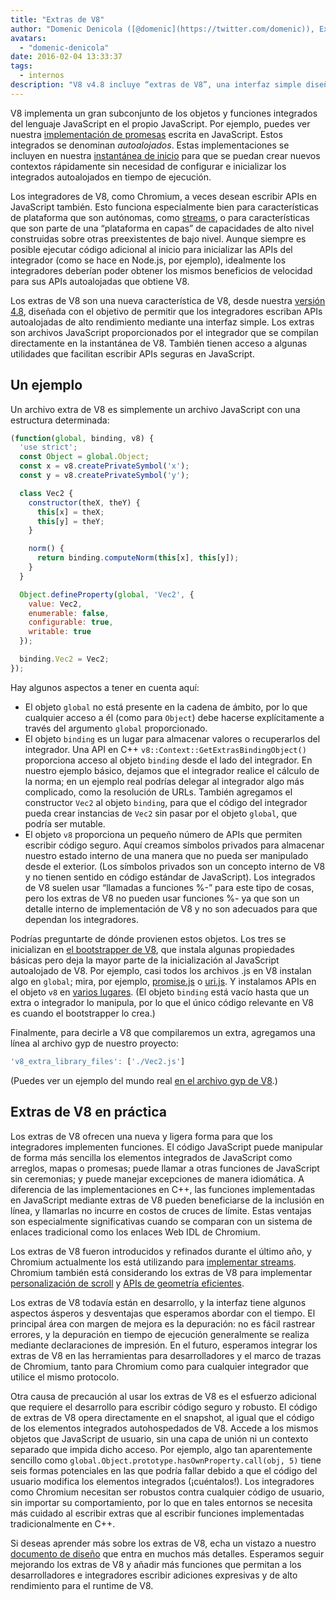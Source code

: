 ```yaml
---
title: "Extras de V8"
author: "Domenic Denicola ([@domenic](https://twitter.com/domenic)), Experto en Streams"
avatars:
  - "domenic-denicola"
date: 2016-02-04 13:33:37
tags:
  - internos
description: "V8 v4.8 incluye “extras de V8”, una interfaz simple diseñada con el objetivo de permitir que los integradores escriban APIs autoalojadas de alto rendimiento."
---
```

V8 implementa un gran subconjunto de los objetos y funciones integrados del lenguaje JavaScript en el propio JavaScript. Por ejemplo, puedes ver nuestra [implementación de promesas](https://code.google.com/p/chromium/codesearch#chromium/src/v8/src/js/promise.js) escrita en JavaScript. Estos integrados se denominan _autoalojados_. Estas implementaciones se incluyen en nuestra [instantánea de inicio](/blog/custom-startup-snapshots) para que se puedan crear nuevos contextos rápidamente sin necesidad de configurar e inicializar los integrados autoalojados en tiempo de ejecución.

<!--truncate-->
Los integradores de V8, como Chromium, a veces desean escribir APIs en JavaScript también. Esto funciona especialmente bien para características de plataforma que son autónomas, como [streams](https://streams.spec.whatwg.org/), o para características que son parte de una “plataforma en capas” de capacidades de alto nivel construidas sobre otras preexistentes de bajo nivel. Aunque siempre es posible ejecutar código adicional al inicio para inicializar las APIs del integrador (como se hace en Node.js, por ejemplo), idealmente los integradores deberían poder obtener los mismos beneficios de velocidad para sus APIs autoalojadas que obtiene V8.

Los extras de V8 son una nueva característica de V8, desde nuestra [versión 4.8](/blog/v8-release-48), diseñada con el objetivo de permitir que los integradores escriban APIs autoalojadas de alto rendimiento mediante una interfaz simple. Los extras son archivos JavaScript proporcionados por el integrador que se compilan directamente en la instantánea de V8. También tienen acceso a algunas utilidades que facilitan escribir APIs seguras en JavaScript.

## Un ejemplo

Un archivo extra de V8 es simplemente un archivo JavaScript con una estructura determinada:

```js
(function(global, binding, v8) {
  'use strict';
  const Object = global.Object;
  const x = v8.createPrivateSymbol('x');
  const y = v8.createPrivateSymbol('y');

  class Vec2 {
    constructor(theX, theY) {
      this[x] = theX;
      this[y] = theY;
    }

    norm() {
      return binding.computeNorm(this[x], this[y]);
    }
  }

  Object.defineProperty(global, 'Vec2', {
    value: Vec2,
    enumerable: false,
    configurable: true,
    writable: true
  });

  binding.Vec2 = Vec2;
});
```

Hay algunos aspectos a tener en cuenta aquí:

- El objeto `global` no está presente en la cadena de ámbito, por lo que cualquier acceso a él (como para `Object`) debe hacerse explícitamente a través del argumento `global` proporcionado.
- El objeto `binding` es un lugar para almacenar valores o recuperarlos del integrador. Una API en C++ `v8::Context::GetExtrasBindingObject()` proporciona acceso al objeto `binding` desde el lado del integrador. En nuestro ejemplo básico, dejamos que el integrador realice el cálculo de la norma; en un ejemplo real podrías delegar al integrador algo más complicado, como la resolución de URLs. También agregamos el constructor `Vec2` al objeto `binding`, para que el código del integrador pueda crear instancias de `Vec2` sin pasar por el objeto `global`, que podría ser mutable.
- El objeto `v8` proporciona un pequeño número de APIs que permiten escribir código seguro. Aquí creamos símbolos privados para almacenar nuestro estado interno de una manera que no pueda ser manipulado desde el exterior. (Los símbolos privados son un concepto interno de V8 y no tienen sentido en código estándar de JavaScript). Los integrados de V8 suelen usar “llamadas a funciones %-” para este tipo de cosas, pero los extras de V8 no pueden usar funciones %- ya que son un detalle interno de implementación de V8 y no son adecuados para que dependan los integradores.

Podrías preguntarte de dónde provienen estos objetos. Los tres se inicializan en [el bootstrapper de V8](https://code.google.com/p/chromium/codesearch#chromium/src/v8/src/bootstrapper.cc), que instala algunas propiedades básicas pero deja la mayor parte de la inicialización al JavaScript autoalojado de V8. Por ejemplo, casi todos los archivos .js en V8 instalan algo en `global`; mira, por ejemplo, [promise.js](https://code.google.com/p/chromium/codesearch#chromium/src/v8/src/js/promise.js&sq=package:chromium&l=439) o [uri.js](https://code.google.com/p/chromium/codesearch#chromium/src/v8/src/js/uri.js&sq=package:chromium&l=371). Y instalamos APIs en el objeto `v8` en [varios lugares](https://code.google.com/p/chromium/codesearch#search/&q=extrasUtils&sq=package:chromium&type=cs). (El objeto `binding` está vacío hasta que un extra o integrador lo manipula, por lo que el único código relevante en V8 es cuando el bootstrapper lo crea.)

Finalmente, para decirle a V8 que compilaremos un extra, agregamos una línea al archivo gyp de nuestro proyecto:

```js
'v8_extra_library_files': ['./Vec2.js']
```

(Puedes ver un ejemplo del mundo real [en el archivo gyp de V8](https://code.google.com/p/chromium/codesearch#chromium/src/v8/build/standalone.gypi&sq=package:chromium&type=cs&l=170).)

## Extras de V8 en práctica

Los extras de V8 ofrecen una nueva y ligera forma para que los integradores implementen funciones. El código JavaScript puede manipular de forma más sencilla los elementos integrados de JavaScript como arreglos, mapas o promesas; puede llamar a otras funciones de JavaScript sin ceremonias; y puede manejar excepciones de manera idiomática. A diferencia de las implementaciones en C++, las funciones implementadas en JavaScript mediante extras de V8 pueden beneficiarse de la inclusión en línea, y llamarlas no incurre en costos de cruces de límite. Estas ventajas son especialmente significativas cuando se comparan con un sistema de enlaces tradicional como los enlaces Web IDL de Chromium.

Los extras de V8 fueron introducidos y refinados durante el último año, y Chromium actualmente los está utilizando para [implementar streams](https://code.google.com/p/chromium/codesearch#chromium/src/third_party/WebKit/Source/core/streams/ReadableStream.js). Chromium también está considerando los extras de V8 para implementar [personalización de scroll](https://codereview.chromium.org/1333323003) y [APIs de geometría eficientes](https://groups.google.com/a/chromium.org/d/msg/blink-dev/V_bJNtOg0oM/VKbbYs-aAgAJ).

Los extras de V8 todavía están en desarrollo, y la interfaz tiene algunos aspectos ásperos y desventajas que esperamos abordar con el tiempo. El principal área con margen de mejora es la depuración: no es fácil rastrear errores, y la depuración en tiempo de ejecución generalmente se realiza mediante declaraciones de impresión. En el futuro, esperamos integrar los extras de V8 en las herramientas para desarrolladores y el marco de trazas de Chromium, tanto para Chromium como para cualquier integrador que utilice el mismo protocolo.

Otra causa de precaución al usar los extras de V8 es el esfuerzo adicional que requiere el desarrollo para escribir código seguro y robusto. El código de extras de V8 opera directamente en el snapshot, al igual que el código de los elementos integrados autohospedados de V8. Accede a los mismos objetos que JavaScript de usuario, sin una capa de unión ni un contexto separado que impida dicho acceso. Por ejemplo, algo tan aparentemente sencillo como `global.Object.prototype.hasOwnProperty.call(obj, 5)` tiene seis formas potenciales en las que podría fallar debido a que el código del usuario modifica los elementos integrados (¡cuéntalos!). Los integradores como Chromium necesitan ser robustos contra cualquier código de usuario, sin importar su comportamiento, por lo que en tales entornos se necesita más cuidado al escribir extras que al escribir funciones implementadas tradicionalmente en C++.

Si deseas aprender más sobre los extras de V8, echa un vistazo a nuestro [documento de diseño](https://docs.google.com/document/d/1AT5-T0aHGp7Lt29vPWFr2-qG8r3l9CByyvKwEuA8Ec0/edit#heading=h.32abkvzeioyz) que entra en muchos más detalles. Esperamos seguir mejorando los extras de V8 y añadir más funciones que permitan a los desarrolladores e integradores escribir adiciones expresivas y de alto rendimiento para el runtime de V8.
